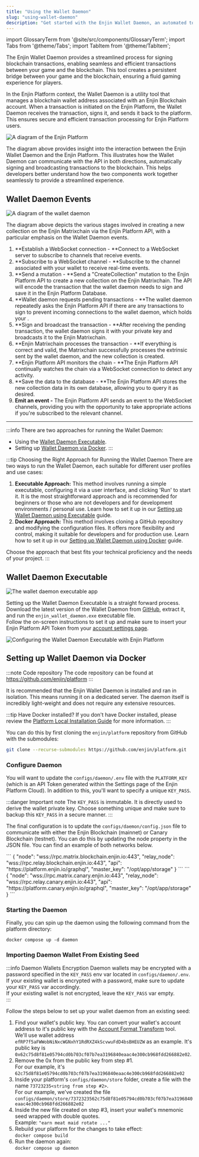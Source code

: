 ```yaml
---
title: "Using the Wallet Daemon"
slug: "using-wallet-daemon"
description: "Get started with the Enjin Wallet Daemon, an automated tool for managing blockchain transactions and assets securely and efficiently."
---
```


import GlossaryTerm from '@site/src/components/GlossaryTerm';
import Tabs from '@theme/Tabs';
import TabItem from '@theme/TabItem';

The Enjin Wallet Daemon provides a streamlined process for signing blockchain transactions, enabling seamless and efficient transactions between your game and the blockchain. This tool creates a persistent bridge between your game and the blockchain, ensuring a fluid gaming experience for players.

In the Enjin Platform context, the Wallet Daemon is a utility tool that manages a blockchain wallet address associated with an Enjin Blockchain account. When a transaction is initiated on the Enjin Platform, the Wallet Daemon receives the transaction, signs it, and sends it back to the platform. This ensures secure and efficient transaction processing for Enjin Platform users.

![A diagram of the Enjin Platform ](./img/enjin-platform-diagram.png)

The diagram above provides insight into the interaction between the Enjin Wallet Daemon and the Enjin Platform. This illustrates how the Wallet Daemon can communicate with the API in both directions, automatically signing and broadcasting transactions to the blockchain. This helps developers better understand how the two components work together seamlessly to provide a streamlined experience.

## Wallet Daemon Events

![A diagram of the wallet daemon](./img/wallet-daemon-diagram.png)

The diagram above depicts the various stages involved in creating a new collection on the Enjin Matrixchain via the Enjin Platform API, with a particular emphasis on the Wallet Daemon events.

1. **Establish a WebSocket connection - **Connect to a WebSocket server to subscribe to channels that receive events.
2. **Subscribe to a WebSocket channel - **Subscribe to the channel associated with your wallet to receive real-time events.
3. **Send a mutation - **Send a "CreateCollection" mutation to the Enjin Platform API to create a new collection on the Enjin Matrixchain. The API will encode the transaction that the wallet daemon needs to sign and save it in the Enjin Platform Database.
4. **Wallet daemon requests pending transactions - **The wallet daemon repeatedly asks the Enjin Platform API if there are any transactions to sign to prevent incoming connections to the wallet daemon, which holds your <GlossaryTerm id="private_key" />.
5. **Sign and broadcast the transaction - **After receiving the pending transaction, the wallet daemon signs it with your private key and broadcasts it to the Enjin Matrixchain.
6. **Enjin Matrixchain processes the transaction - **If everything is correct and valid, the Matrixchain successfully processes the extrinsic sent by the wallet daemon, and the new collection is created.
7. **Enjin Platform API monitors the chain - **The Enjin Platform API continually watches the chain via a WebSocket connection to detect any activity.
8. **Save the data to the database - **The Enjin Platform API stores the new collection data in its own database, allowing you to query it as desired.
9. **Emit an event -** The Enjin Platform API sends an event to the WebSocket channels, providing you with the opportunity to take appropriate actions if you're subscribed to the relevant channel.

***

:::info There are two approaches for running the Wallet Daemon:
- Using the [Wallet Daemon Executable](#wallet-daemon-executable).
- Setting up [Wallet Daemon via Docker](#setting-up-wallet-daemon-via-docker).
:::

:::tip Choosing the Right Approach for Running the Wallet Daemon
There are two ways to run the Wallet Daemon, each suitable for different user profiles and use cases:
1. **Executable Approach:** This method involves running a simple executable, configuring it via a user interface, and clicking 'Run' to start it. It is the most straightforward approach and is recommended for beginners or those who are not developers and for development environments / personal use. Learn how to set it up in our [Setting up Wallet Daemon using Executable](#wallet-daemon-executable) guide.  
2. **Docker Approach:** This method involves cloning a GitHub repository and modifying the configuration files. It offers more flexibility and control, making it suitable for developers and for production use. Learn how to set it up in our [Setting up Wallet Daemon using Docker](#setting-up-wallet-daemon-via-docker) guide.

Choose the approach that best fits your technical proficiency and the needs of your project.
:::

## Wallet Daemon Executable

![The wallet daemon executable app](./img/wallet-daemon-executable-welcome.png)

Setting up the Wallet Daemon Executable is a straight forward process.  
Download the latest version of the Wallet Daemon from [GitHub](https://github.com/enjin/wallet-daemon-ui/releases), extract it, and run the `enjin_wallet_daemon.exe` executable file.  
Follow the on-screen instructions to set it up and make sure to insert your Enjin Platform API Token from your [account settings page](https://platform.canary.enjin.io/settings).

![Configuring the Wallet Daemon Executable with Enjin Platform](./img/daemon-exec-overview.gif)

## Setting up Wallet Daemon via Docker

:::note Code repository
The code repository can be found at https://github.com/enjin/platform
:::

It is recommended that the Enjin Wallet Daemon is installed and ran in isolation. This means running it on a dedicated server. The daemon itself is incredibly light-weight and does not require any extensive resources.

:::tip Have Docker installed?
If you don't have Docker installed, please review the [Platform Local Installation Guide](/02-tutorials/04-going-open-source/01-self-hosting.md) for more information.
:::

You can do this by first cloning the `enjin/platform` repository from GitHub with the submodules:

```bash
git clone --recurse-submodules https://github.com/enjin/platform.git
```

### Configure Daemon

You will want to update the `configs/daemon/.env` file with the `PLATFORM_KEY` (which is an API Token generated within the Settings page of the Enjin Platform Cloud). In addition to this, you'll want to specify a unique `KEY_PASS`.

:::danger Important note
The `KEY_PASS` is immutable. It is directly used to derive the wallet private key. Choose something unique and make sure to backup this `KEY_PASS` in a secure manner.
:::

The final configuration is to update the `configs/daemon/config.json` file to communicate with either the Enjin Blockchain (mainnet) or Canary Blockchain (testnet). You can do this by updating the node property in the JSON file. You can find an example of both networks below.

<Tabs>
  <TabItem value="mainnet" label="Enjin Blockchain">
```
{  
  "node": "wss://rpc.matrix.blockchain.enjin.io:443",  
  "relay_node": "wss://rpc.relay.blockchain.enjin.io:443",  
  "api": "https://platform.enjin.io/graphql",  
  "master_key": "/opt/app/storage"  
}
```
  </TabItem>
  <TabItem value="canary" label="Canary Blockchain">
```
{  
  "node": "wss://rpc.matrix.canary.enjin.io:443",  
  "relay_node": "wss://rpc.relay.canary.enjin.io:443",  
  "api": "https://platform.canary.enjin.io/graphql",  
  "master_key": "/opt/app/storage"  
}
```
  </TabItem>
</Tabs>

### Starting the Daemon

Finally, you can spin up the daemon using the following command from the platform directory:

`docker compose up -d daemon`

### Importing Daemon Wallet From Existing Seed

:::info Daemon Wallets Encryption
Daemon wallets may be encrypted with a password specified in the `KEY_PASS` env var located in `configs/daemon/.env`.  
If your existing wallet is encrypted with a password, make sure to update your `KEY_PASS` var accordingly.  
If your existing wallet is not encrypted, leave the `KEY_PASS` var empty.  
:::

Follow the steps below to set up your wallet daemon from an existing seed:

1. Find your wallet's public key. You can convert your wallet's account address to it's public key with the [Account Format Transform](https://matrix.subscan.io/tools/format_transform) tool.  
   We'll use wallet address `efRP7f5aFWWobNiNxcWGNxhY1RdRXZ4kScvwuFdD4bsBHEUZW` as an example. It's public key is `0x62c75d8f81e05794cd0b703cf07b7ea3196840eaac4e300cb968fdd266882e02`.
2. Remove the 0x from the public key from step #1.  
   For our example, it's `62c75d8f81e05794cd0b703cf07b7ea3196840eaac4e300cb968fdd266882e02`
3. Inside your platform's `configs/daemon/store` folder, create a file with the name `73723235<string from step #2>`.  
   For our example, we've created the file `configs/daemon/store/7372323562c75d8f81e05794cd0b703cf07b7ea3196840eaac4e300cb968fdd266882e02`
4. Inside the new file created on step #3, insert your wallet's mnemonic seed wrapped with double quotes.  
   Example: `"earn meat maid rotate ..."`
5. Rebuild your platform for the changes to take effect:  
   `docker compose build`
6. Run the daemon again:  
   `docker compose up daemon`

